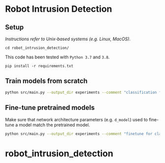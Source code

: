 # Robot Intrusion Detection

## Setup

_Instructions refer to Unix-based systems (e.g. Linux, MacOS)._

`cd robot_intrusion_detection/`

This code has been tested with `Python 3.7` and `3.8`.

`pip install -r requirements.txt`

## Train models from scratch

```bash
python src/main.py --output_dir experiments --comment "classification from Scratch" --name $1_fromScratch --records_file Classification_records.xls --data_dir path/to/Datasets/Classification/$1/ --data_class robot --pattern TRAIN --val_pattern TEST --epochs 400 --lr 0.001 --optimizer RAdam  --pos_encoding learnable  --task classification  --key_metric accuracy
```

## Fine-tune pretrained models

Make sure that network architecture parameters (e.g. `d_model`) used to fine-tune a model match the pretrained model.

```bash
python src/main.py --output_dir experiments --comment "finetune for classification" --name Robot_finetuned --records_file Classification_records.xls --data_dir /path/to/Datasets/Classification/Robot/ --data_class robot --pattern TRAIN --val_pattern TEST --epochs 100 --lr 0.001 --optimizer RAdam --batch_size 128 --pos_encoding learnable --d_model 64 --load_model path/to/Robot_pretrained/checkpoints/model_best.pth --task classification --change_output --key_metric accuracy
```
# robot_intrusion_detection

